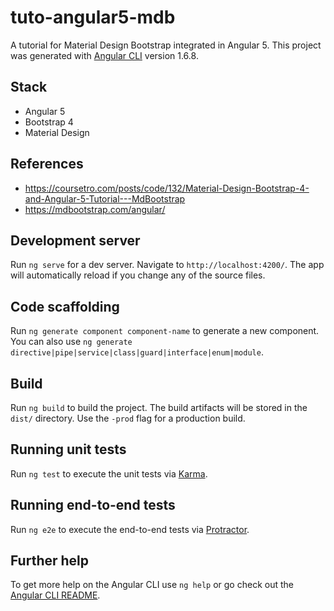 # tuto-angular5-mdb
A tutorial for Material Design Bootstrap integrated in Angular 5.
This project was generated with [Angular CLI](https://github.com/angular/angular-cli) version 1.6.8.

## Stack
* Angular 5
* Bootstrap 4
* Material Design

## References
* https://coursetro.com/posts/code/132/Material-Design-Bootstrap-4-and-Angular-5-Tutorial---MdBootstrap
* https://mdbootstrap.com/angular/

## Development server

Run `ng serve` for a dev server. Navigate to `http://localhost:4200/`. The app will automatically reload if you change any of the source files.

## Code scaffolding

Run `ng generate component component-name` to generate a new component. You can also use `ng generate directive|pipe|service|class|guard|interface|enum|module`.

## Build

Run `ng build` to build the project. The build artifacts will be stored in the `dist/` directory. Use the `-prod` flag for a production build.

## Running unit tests

Run `ng test` to execute the unit tests via [Karma](https://karma-runner.github.io).

## Running end-to-end tests

Run `ng e2e` to execute the end-to-end tests via [Protractor](http://www.protractortest.org/).

## Further help

To get more help on the Angular CLI use `ng help` or go check out the [Angular CLI README](https://github.com/angular/angular-cli/blob/master/README.md).
